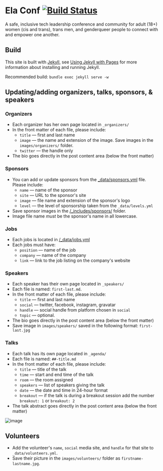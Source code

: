 # Ela Conf [![Build Status](https://travis-ci.org/elaconf/elaconf.github.io.svg)](https://travis-ci.org/elaconf/elaconf.github.io)

A safe, inclusive tech leadership conference and community for adult (18+) women (cis and trans), trans men, and genderqueer people to connect with and empower one another.

## Build

This site is built with [Jekyll](http://jekyllrb.com/), see [Using Jekyll with Pages](https://help.github.com/articles/using-jekyll-with-pages/) for more information about installing and running Jekyll.

Recommended build: `bundle exec jekyll serve -w`

## Updating/adding organizers, talks, sponsors, & speakers

### Organizers

* Each organizer has her own page located in `_organizers/`
* In the front matter of each file, please include:
  - `title` &mdash; first and last name
  - `image` &mdash; the name and extension of the image. Save images in the `images/organizers/` folder.
  - `twitter` &mdash; the handle only
* The bio goes directly in the post content area (below the front matter)

### Sponsors

* You can add or update sponsors from the [_data/sponsors.yml](https://github.com/elaconf/elaconf.github.io/blob/master/_data/sponsors.yml) file. Please include:
  - `name` &mdash; name of the sponsor
  - `site` &mdash; URL to the sponsor's site
  - `image` &mdash; file name and extension of the sponsor's logo
  - `level` &mdash; the level of sponsorship taken from the `_data/levels.yml`
* Save sponsor images in the [/_includes/sponsors/](https://github.com/elaconf/elaconf.github.io/tree/master/_includes/sponsors) folder.
* Image file name _must_ be the sponsor's name in all lowercase.

### Jobs

* Each jobs is located in [/_data/jobs.yml](https://github.com/elaconf/elaconf.github.io/tree/master/_data/jobs.yml)
* Each jobs must have:
  * `position` &mdash; name of the job
  * `company` &mdash; name of the company
  * `link` &mdash; link to the job listing on the company's website


### Speakers

* Each speaker has their own page located in `_speakers/`
* Each file is named: `first-last.md`.
* In the front matter of each file, please include:
  - `title` &mdash; first and last name
  - `social` &mdash; twitter, facebook, instagram, gravatar
  - `handle` &mdash; social handle from platform chosen in `social`
  - `topic` &mdash; optional.
* The bio goes directly in the post content area (below the front matter)
* Save image in `images/speakers/` saved in the following format: `first-last.jpg`

### Talks

* Each talk has its own page located in `_agenda/`
* Each file is named: `##-title.md`
* In the front matter of each file, please include:
  - `title` &mdash; title of the talk
  - `time` &mdash; start and end time of the talk
  - `room` &mdash; the room assigned
  - `speakers` &mdash; list of speakers giving the talk
  - `date` &mdash; the date and time in 24-hour format
  - `breakout` &mdash; if the talk is during a breakout session add the number `breakout: 1` or `breakout: 2`
* The talk abstract goes directly in the post content area (below the front matter)

![image](https://cloud.githubusercontent.com/assets/2180540/10857537/07e55e1a-7f25-11e5-8604-b4d5eee38c28.png)

## Volunteers

* Add the volunteer's `name`, `social` media site, and `handle` for that site to `_data/volunteers.yml`.
* Save their picture in the `images/volunteers/` folder as `firstname-lastname.jpg`.
